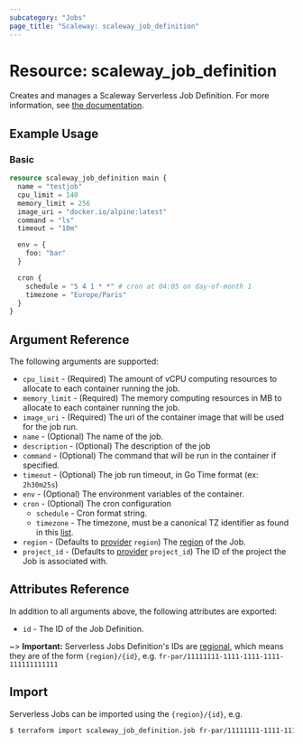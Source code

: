 ```yaml
---
subcategory: "Jobs"
page_title: "Scaleway: scaleway_job_definition"
---
```


# Resource: scaleway_job_definition

Creates and manages a Scaleway Serverless Job Definition. For more information, see [the documentation](https://pkg.go.dev/github.com/scaleway/scaleway-sdk-go@master/api/jobs/v1alpha1).

## Example Usage

### Basic

```terraform
resource scaleway_job_definition main {
  name = "testjob"
  cpu_limit = 140
  memory_limit = 256
  image_uri = "docker.io/alpine:latest"
  command = "ls"
  timeout = "10m"

  env = {
    foo: "bar"
  }

  cron {
    schedule = "5 4 1 * *" # cron at 04:05 on day-of-month 1
    timezone = "Europe/Paris"
  }
}
```

## Argument Reference

The following arguments are supported:

- `cpu_limit` - (Required) The amount of vCPU computing resources to allocate to each container running the job.
- `memory_limit` - (Required) The memory computing resources in MB to allocate to each container running the job.
- `image_uri` - (Required) The uri of the container image that will be used for the job run.
- `name` - (Optional) The name of the job.
- `description` - (Optional) The description of the job
- `command` - (Optional) The command that will be run in the container if specified.
- `timeout` - (Optional) The job run timeout, in Go Time format (ex: `2h30m25s`)
- `env` - (Optional) The environment variables of the container.
- `cron` - (Optional) The cron configuration
    - `schedule` - Cron format string.
    - `timezone` - The timezone, must be a canonical TZ identifier as found in this [list](https://en.wikipedia.org/wiki/List_of_tz_database_time_zones).
- `region` - (Defaults to [provider](../index.md#region) `region`) The [region](../guides/regions_and_zones.md#regions) of the Job.
- `project_id` - (Defaults to [provider](../index.md#project_id) `project_id`) The ID of the project the Job is associated with.

## Attributes Reference

In addition to all arguments above, the following attributes are exported:

- `id` - The ID of the Job Definition.

~> **Important:** Serverless Jobs Definition's IDs are [regional](../guides/regions_and_zones.md#resource-ids), which means they are of the form `{region}/{id}`, e.g. `fr-par/11111111-1111-1111-1111-111111111111`

## Import

Serverless Jobs can be imported using the `{region}/{id}`, e.g.

```bash
$ terraform import scaleway_job_definition.job fr-par/11111111-1111-1111-1111-111111111111
```
